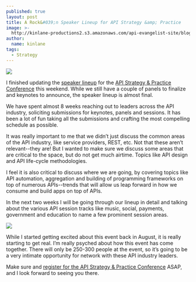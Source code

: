 ```yaml
---
published: true
layout: post
title: A Rock&#039;n Speaker Lineup for API Strategy &amp; Practice
image: >-
  http://kinlane-productions2.s3.amazonaws.com/api-evangelist-site/blog/api-strategy-practice-event.png
author:
  name: kinlane
tags:
  - Strategy
---
```

[![](http://www.apistrategyconference.com/images/api-strategy-conference-logo.png)](http://www.apistrategyconference.com/ "API Strategy & Practice Conference")

I finished updating the [speaker lineup](http://www.apistrategyconference.com/speakers.php "speaker linup") for the [API Strategy & Practice Conference](http://www.apistrategyconference.com/ "API Strategy & Practice Conference") this weekend. While we still have a couple of panels to finalize and keynotes to announce, the speaker lineup is almost final.

We have spent almost 8 weeks reaching out to leaders across the API industry, soliciting submissions for keynotes, panels and sessions. It has been a lot of fun taking all the submissions and crafting the most compelling schedule as possible.

It was really important to me that we didn’t just discuss the common areas of the API industry, like service providers, REST, etc. Not that these aren’t relevant--they are! But I wanted to make sure we discuss some areas that are critical to the space, but do not get much airtime. Topics like API design and API life-cycle methodologies.

I feel it is also critical to discuss where we are going, by covering topics like API automation, aggregation and building of programming frameworks on top of numerous APIs--trends that will allow us leap forward in how we consume and build apps on top of APIs.

In the next two weeks I will be going through our lineup in detail and talking about the various API session tracks like music, social, payments, government and education to name a few prominent session areas.

[![](https://s3.amazonaws.com/kinlane-productions2/events/api-strategy-practice-conference/api-strategy-home-1.png)](http://www.apistrategyconference.com/ "API Strategy & Practice Conference")

While I started getting excited about this event back in August, it is really starting to get real. I’m really psyched about how this event has come together. There will only be 250-300 people at the event, so it’s going to be a very intimate opportunity for network with these API industry leaders.

Make sure and [register for the API Strategy & Practice Conference](http://www.apistrategyconference.com/register.php "register for the API Strategy & Practice Conference") ASAP, and I look forward to seeing you there.
